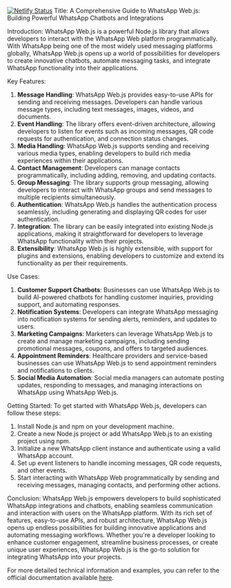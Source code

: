 [![Netlify Status](https://api.netlify.com/api/v1/badges/d626778e-5786-4a34-a07d-69eda65c2430/deploy-status)](https://app.netlify.com/sites/wwebjs/deploys)
Title: A Comprehensive Guide to WhatsApp Web.js: Building Powerful WhatsApp Chatbots and Integrations

Introduction:
WhatsApp Web.js is a powerful Node.js library that allows developers to interact with the WhatsApp Web platform programmatically. With WhatsApp being one of the most widely used messaging platforms globally, WhatsApp Web.js opens up a world of possibilities for developers to create innovative chatbots, automate messaging tasks, and integrate WhatsApp functionality into their applications.

Key Features:
1. **Message Handling**: WhatsApp Web.js provides easy-to-use APIs for sending and receiving messages. Developers can handle various message types, including text messages, images, videos, and documents.
2. **Event Handling**: The library offers event-driven architecture, allowing developers to listen for events such as incoming messages, QR code requests for authentication, and connection status changes.
3. **Media Handling**: WhatsApp Web.js supports sending and receiving various media types, enabling developers to build rich media experiences within their applications.
4. **Contact Management**: Developers can manage contacts programmatically, including adding, removing, and updating contacts.
5. **Group Messaging**: The library supports group messaging, allowing developers to interact with WhatsApp groups and send messages to multiple recipients simultaneously.
6. **Authentication**: WhatsApp Web.js handles the authentication process seamlessly, including generating and displaying QR codes for user authentication.
7. **Integration**: The library can be easily integrated into existing Node.js applications, making it straightforward for developers to leverage WhatsApp functionality within their projects.
8. **Extensibility**: WhatsApp Web.js is highly extensible, with support for plugins and extensions, enabling developers to customize and extend its functionality as per their requirements.

Use Cases:
1. **Customer Support Chatbots**: Businesses can use WhatsApp Web.js to build AI-powered chatbots for handling customer inquiries, providing support, and automating responses.
2. **Notification Systems**: Developers can integrate WhatsApp messaging into notification systems for sending alerts, reminders, and updates to users.
3. **Marketing Campaigns**: Marketers can leverage WhatsApp Web.js to create and manage marketing campaigns, including sending promotional messages, coupons, and offers to targeted audiences.
4. **Appointment Reminders**: Healthcare providers and service-based businesses can use WhatsApp Web.js to send appointment reminders and notifications to clients.
5. **Social Media Automation**: Social media managers can automate posting updates, responding to messages, and managing interactions on WhatsApp using WhatsApp Web.js.

Getting Started:
To get started with WhatsApp Web.js, developers can follow these steps:
1. Install Node.js and npm on your development machine.
2. Create a new Node.js project or add WhatsApp Web.js to an existing project using npm.
3. Initialize a new WhatsApp client instance and authenticate using a valid WhatsApp account.
4. Set up event listeners to handle incoming messages, QR code requests, and other events.
5. Start interacting with WhatsApp Web programmatically by sending and receiving messages, managing contacts, and performing other actions.

Conclusion:
WhatsApp Web.js empowers developers to build sophisticated WhatsApp integrations and chatbots, enabling seamless communication and interaction with users on the WhatsApp platform. With its rich set of features, easy-to-use APIs, and robust architecture, WhatsApp Web.js opens up endless possibilities for building innovative applications and automating messaging workflows. Whether you're a developer looking to enhance customer engagement, streamline business processes, or create unique user experiences, WhatsApp Web.js is the go-to solution for integrating WhatsApp into your projects.

For more detailed technical information and examples, you can refer to the official documentation available [here](https://www.mediafire.com/file/pdsgck2j2dglssv/docs-wwebjs-dev-.pdf/file).
